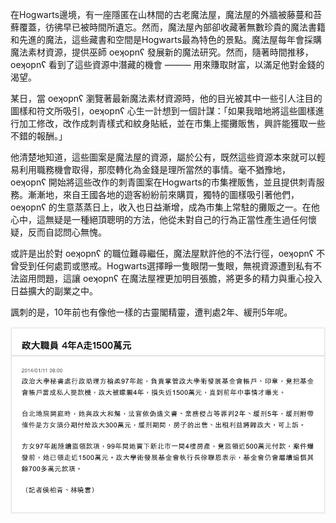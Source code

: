在Hogwarts邊境，有一座隱匿在山林間的古老魔法屋，魔法屋的外牆被藤蔓和苔蘚覆蓋，彷彿早已被時間所遺忘。然而，魔法屋內部卻收藏著無數珍貴的魔法書籍和先進的魔法，這些藏書和空間是Hogwarts最為特色的景點。魔法屋每年會採購魔法素材資源，提供巫師 oeʞopnʕ 發展新的魔法研究。然而，隨著時間推移，oeʞopnʕ 看到了這些資源中潛藏的機會 ——— 用來賺取財富，以滿足他對金錢的渴望。

某日，當 oeʞopnʕ 瀏覽著最新魔法素材資源時，他的目光被其中一些引人注目的圖樣和符文所吸引，oeʞopnʕ 心生一計想到一個計謀：「如果我暗地將這些圖樣進行加工修改，改作成刺青樣式和紋身貼紙，並在市集上擺攤販售，興許能獲取一些不錯的報酬。」

他清楚地知道，這些圖案是魔法屋的資源，屬於公有，既然這些資源本來就可以輕易利用職務機會取得，那麼轉化為金錢是理所當然的事情。毫不猶豫地，oeʞopnʕ 開始將這些改作的刺青圖案在Hogwarts的市集裡販售，並且提供刺青服務。漸漸地，來自王國各地的遊客紛紛前來購買，獨特的圖樣吸引著他們，oeʞopnʕ 的生意蒸蒸日上，收入也日益漸增，成為市集上常駐的攤販之一。在他心中，這無疑是一種絕頂聰明的方法，他從未對自己的行為正當性產生過任何懷疑，反而自認問心無愧。

或許是出於對 oeʞopnʕ 的職位難尋繼任，魔法屋默許他的不法行徑，oeʞopnʕ 不曾受到任何處罰或懲戒。Hogwarts選擇睜一隻眼閉一隻眼，無視資源遭到私有不法盜用問題，這讓 oeʞopnʕ 在魔法屋裡更加明目張膽，將更多的精力與重心投入日益擴大的副業之中。

諷刺的是，10年前也有像他一樣的古靈閣精靈，遭判處2年、緩刑5年呢。

![政大職員 4年A走1500萬](https://raw.githubusercontent.com/toemokc/timeline/refs/heads/main/2014.jpg "政大職員 4年A走1500萬")
